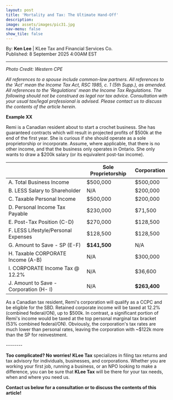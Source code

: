 ```yaml
---
layout: post
title: 'Mortality and Tax: The Ultimate Hand-Off'
description: 
image: assets/images/pic31.jpg
nav-menu: false
show_tile: false
---
```


<style>
  p {
    margin-bottom: 15px; 
  }

  hr.major {
    margin: 10px 0; 
  }
</style>

<!-- Credits -->
<div class="row">
	<div class="12u">
		<p>By: <b>Ken Lee</b> | KLee Tax and Financial Services Co.<br> Published: 8 September 2025 4:00AM EST</p>
	</div>
</div>

<hr class="major"/>

<!-- Content -->
<section>
  <div class="row">
	  <div class="12u">
    <p><i>Photo Credit: Western CPE</i></p>
    <p><i>All references to a spouse include common-law partners. All references to the ‘Act’ mean the Income Tax Act, RSC 1985, c. 1 (5th Supp.), as amended. All references to the ‘Regulations’ mean the Income Tax Regulations. The following should not be construed as legal nor tax advice. Consultation with your usual tax/legal professional is advised. Please contact us to discuss the contents of the article herein.</i></p>
    <div class="box">
	    <p><b>Example XX</b></p>
      <p>Remi is a Canadian resident about to start a crochet business. She has guaranteed contracts which will result in projected profits of $500k at the end of the first year. She is curious if she should operate as a sole proprietorship or incorporate. Assume, where applicable, that there is no other income, and that the business only operates in Ontario. She only wants to draw a $200k salary (or its equivalent post-tax income). </p>
        <div class="table-wrapper">
      <table>
        <thead>
          <tr>
            <th></th>
            <th>Sole Proprietorship</th>
            <th>Corporation</th>
          </tr>
        </thead>
        <tbody>
          <tr>
            <td>A. Total Business Income</td>
            <td>$500,000</td>
            <td>$500,000</td>
          </tr>
          <tr>
            <td>B. LESS Salary to Shareholder</td>
            <td>N/A</td>
            <td>$200,000</td>
          </tr>
          <tr>
            <td>C. Taxable Personal Income</td>
            <td>$500,000</td>
            <td>$200,000</td>
          </tr>
          <tr>
            <td>D. Personal Income Tax Payable</td>
            <td>$230,000</td>
            <td>$71,500</td>
          </tr>
          <tr>
            <td>E. Post-Tax Position (C-D)</td>
            <td>$270,000</td>
            <td>$128,500</td>
          </tr>
          <tr>
            <td>F. LESS Lifestyle/Personal Expenses</td>
            <td>$128,500</td>
            <td>$128,500</td>
          </tr>
          <tr>
            <td>G. Amount to Save - SP (E-F)</td>
            <td><b>$141,500</b></td>
            <td>N/A</td>
          </tr>
          <tr>
            <td>H. Taxable CORPORATE Income (A-B)</td>
            <td>N/A</td>
            <td>$300,000</td>
          </tr>
          <tr>
            <td>I. CORPORATE Income Tax @ 12.2%</td>
            <td>N/A</td>
            <td>$36,600</td>
          </tr>
          <tr>
            <td>J. Amount to Save - Corporation (H- I)</td>
            <td>N/A</td>
            <td><b>$263,400</b></td>
          </tr>
        </tbody>
      </table>
      </div> 
      <p>As a Canadian tax resident, Remi's corporation will qualify as a CCPC and be eligible for the SBD. Retained corporate income will be taxed at 12.2% (combined federal/ON), up to $500k. In contrast, a significant portion of Remi's income would be taxed at the top personal marginal tax bracket (53% combined federal/ON). Obviously, the corporation's tax rates are much lower than personal rates, leaving the corporation with ~$122k more than the SP for reinvestment. 
    </div>
    <p>--------</p>
    <p><b>Too complicated? No worries! KLee Tax</b> specializes in filing tax returns and tax advisory for individuals, businesses, and corporations. Whether you are working your first job, running a business, or an NPO looking to make a difference, you can be sure that <b>KLee Tax</b> will be there for your tax needs, when and where you need us.</p>
    <p><b>Contact us below for a consultation or to discuss the contents of this article!</b></p>